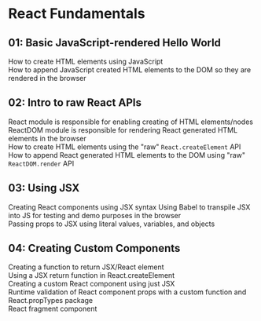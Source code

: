 # React Fundamentals

## 01: Basic JavaScript-rendered Hello World
How to create HTML elements using JavaScript  
How to append JavaScript created HTML elements to the DOM so they are rendered in the browser  


## 02: Intro to raw React APIs
React module is responsible for enabling creating of HTML elements/nodes  
ReactDOM module is responsible for rendering React generated HTML elements in the browser  
How to create HTML elements using the "raw" `React.createElement` API  
How to append React generated HTML elements to the DOM using "raw" `ReactDOM.render` API

## 03: Using JSX
Creating React components using JSX syntax
Using Babel to transpile JSX into JS for testing and demo purposes in the browser  
Passing props to JSX using literal values, variables, and objects  

## 04: Creating Custom Components
Creating a function to return JSX/React element  
Using a JSX return function in React.createElement  
Creating a custom React component using just JSX  
Runtime validation of React component props with a custom function and React.propTypes package  
React fragment component   

